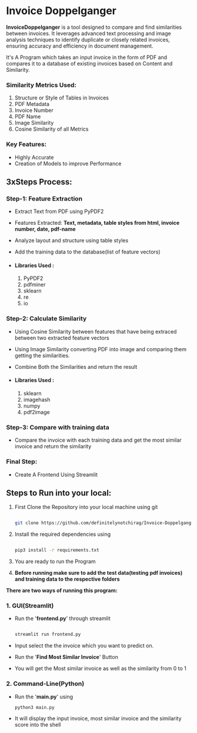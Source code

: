 # Invoice Doppelganger

**InvoiceDoppelganger** is a tool designed to compare and find similarities between invoices. It leverages advanced text processing and image analysis techniques to identify duplicate or closely related invoices, ensuring accuracy and efficiency in document management.

It's A Program which takes an input invoice in the form of PDF and compares it to a database of existing invoices based on Content and Similarity.

### Similarity Metrics Used: 
1. Structure or Style of Tables in Invoices
2. PDF Metadata
3. Invoice Number
4. PDF Name
5. Image Similarity
6. Cosine Similarity of all Metrics

### Key Features:
- Highly Accurate
- Creation of Models to improve Performance

## 3xSteps Process:

### Step-1: Feature Extraction
- Extract Text from PDF using PyPDF2
- Features Extracted:
    **Text, metadata, table styles from html, invoice number, date, pdf-name**
- Analyze layout and structure using table styles
- Add the training data to the database(list of feature vectors)

- #### Libraries Used :
    1. PyPDF2
    2. pdfminer
    3. sklearn
    4. re
    5. io


### Step-2: Calculate Similarity
- Using Cosine Similarity between features that have being extraced between two extracted feature vectors

- Using Image Similarity converting PDF into image and comparing them getting the similarities.

- Combine Both the Similarities and return the result
- #### Libraries Used :
    1. sklearn
    2. imagehash
    3. numpy
    4. pdf2image

### Step-3: Compare with training data
-  Compare the invoice with each training data and get the most similar invoice and return the similarity

### Final Step:
-  Create A Frontend Using Streamlit

## Steps to Run into your local:

1. First Clone the Repository into your local machine using git

    ```bash
    
    git clone https://github.com/definitelynotchirag/Invoice-Doppelganger
    ```

2. Install the required dependencies using

    ```bash
    
    pip3 install -r requirements.txt
    ```
3. You are ready to run the Program

4. **Before running make sure to add the test data(testing pdf invoices) and training data to the respective folders**


**There are two ways of running this program:**


### 1. GUI(Streamlit)
- Run the '**frontend.py**' through streamlit

    ```bash
    
    streamlit run frontend.py
    ```
- Input select the the invoice which you want to predict on.
- Run the '**Find Most Similar Invoice**' Button
- You will get the Most similar invoice as well as the similarity from 0 to 1

### 2. Command-Line(Python)
- Run the '**main.py**' using
  
    ```bash
    python3 main.py
    ```
- It will display the input invoice, most similar invoice and the similarity score into the shell
